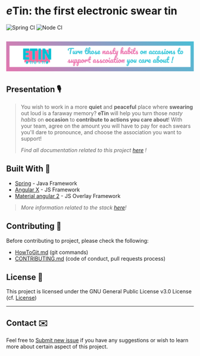 # *e*Tin: the first electronic swear tin

![Spring CI](https://github.com/louiiuol/swear-tin/workflows/Spring%20CI/badge.svg)
![Node CI](https://github.com/louiiuol/swear-tin/workflows/Node%20CI/badge.svg)

## ![eTin wiki banner](docs/src/img/banner.png)

## Presentation 🎙

> You wish to work in a more **quiet** and **peaceful** place where **swearing** out loud is a faraway memory? **eTin** will help you turn those _nasty habits_ on **occasion** to **contribute to actions you care about**! With your team, agree on the amount you will have to pay for each swears you'll dare to pronounce, and choose the association you want to support!
>
> *Find all documentation related to this project [here](https://louiiuol.github.io/swear-tin/) !*

## Built With 🚀

* [Spring](https://spring.io/) - Java Framework
* [Angular X](https://angular.io/docs) - JS Framework
* [Material angular 2](https://angular.io/docs) - JS Overlay Framework

> *More information related to the stack [here](https://louiiuol.github.io/swear-tin/spec/stack.md/)!*

## Contributing 🙌

Before contributing to project, please check the following:

* [HowToGit.md](https://gist.github.com/louiiuol/2697f8217853689fef9173e4eaad5386#versioning-how-to-git) (git commands)
* [CONTRIBUTING.md](https://gist.github.com/louiiuol/f1ca9436c877c85f39f20e683ed64156) (code of conduct,  pull requests process)

## License 💼

This project is licensed under the GNU General Public License v3.0 License (cf. [License](LICENSE.md))

***

## Contact ✉️

Feel free to [Submit new issue](https://github.com/louiiuol/swear-tin/issues) if you have any suggestions or wish to learn more about certain aspect of this project.
